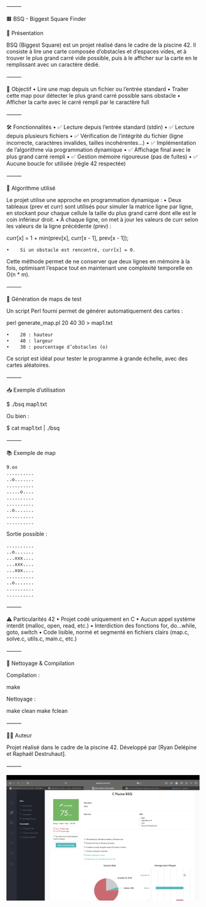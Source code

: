 ⸻

🟫 BSQ - Biggest Square Finder

📌 Présentation

BSQ (Biggest Square) est un projet réalisé dans le cadre de la piscine 42.
Il consiste à lire une carte composée d’obstacles et d’espaces vides, et à trouver le plus grand carré vide possible, puis à le afficher sur la carte en le remplissant avec un caractère dédié.

⸻

🧠 Objectif
    •    Lire une map depuis un fichier ou l’entrée standard
    •    Traiter cette map pour détecter le plus grand carré possible sans obstacle
    •    Afficher la carte avec le carré rempli par le caractère full

⸻

🛠️ Fonctionnalités
    •    ✅ Lecture depuis l’entrée standard (stdin)
    •    ✅ Lecture depuis plusieurs fichiers
    •    ✅ Vérification de l’intégrité du fichier (ligne incorrecte, caractères invalides, tailles incohérentes…)
    •    ✅ Implémentation de l’algorithme via programmation dynamique
    •    ✅ Affichage final avec le plus grand carré rempli
    •    ✅ Gestion mémoire rigoureuse (pas de fuites)
    •    ✅ Aucune boucle for utilisée (règle 42 respectée)

⸻

🔎 Algorithme utilisé

Le projet utilise une approche en programmation dynamique :
    •    Deux tableaux (prev et curr) sont utilisés pour simuler la matrice ligne par ligne, en stockant pour chaque cellule la taille du plus grand carré dont elle est le coin inférieur droit.
    •    À chaque ligne, on met à jour les valeurs de curr selon les valeurs de la ligne précédente (prev) :

curr[x] = 1 + min(prev[x], curr[x - 1], prev[x - 1]);


    •    Si un obstacle est rencontré, curr[x] = 0.

Cette méthode permet de ne conserver que deux lignes en mémoire à la fois, optimisant l’espace tout en maintenant une complexité temporelle en O(n * m).

⸻

🧪 Génération de maps de test

Un script Perl fourni permet de générer automatiquement des cartes :

perl generate_map.pl 20 40 30 > map1.txt

    •    20 : hauteur
    •    40 : largeur
    •    30 : pourcentage d’obstacles (o)

Ce script est idéal pour tester le programme à grande échelle, avec des cartes aléatoires.

⸻

📥 Exemple d’utilisation

$ ./bsq map1.txt

Ou bien :

$ cat map1.txt | ./bsq


⸻

📚 Exemple de map

```
9.ox
..........
..o.......
..........
.....o....
..........
..........
..o.......
..........
..........
```

Sortie possible :

```
..........
..o.......
...xxx....
...xxx....
...xox....
..........
..o.......
..........
..........
```
⸻

⚠️ Particularités 42
    •    Projet codé uniquement en C
    •    Aucun appel système interdit (malloc, open, read, etc.)
    •    Interdiction des fonctions for, do…while, goto, switch
    •    Code lisible, normé et segmenté en fichiers clairs (map.c, solve.c, utils.c, main.c, etc.)

⸻

🧹 Nettoyage & Compilation

Compilation :

make

Nettoyage :

make clean
make fclean


⸻

🧑‍💻 Auteur

Projet réalisé dans le cadre de la piscine 42.
Développé par [Ryan Delépine et Raphaël Destruhaut].

⸻



![Valid](https://github.com/Vibes33/Piscine-42/blob/main/BSQ(BiggestSQuare)/Images/Screenshot%202025-07-31%20at%2020.15.29.png)

